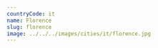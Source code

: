 ```yaml
---
countryCode: it
name: Florence
slug: florence
image: ../../../images/cities/it/florence.jpg
---
```

